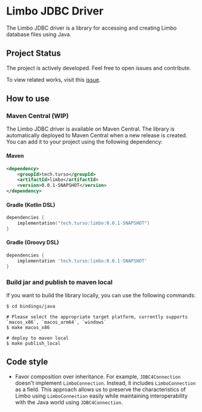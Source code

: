 # Limbo JDBC Driver

The Limbo JDBC driver is a library for accessing and creating Limbo database files using Java.

## Project Status

The project is actively developed. Feel free to open issues and contribute.

To view related works, visit this [issue](https://github.com/tursodatabase/limbo/issues/615).

## How to use

### Maven Central (WIP)

The Limbo JDBC driver is available on Maven Central. The library is automatically deployed to Maven Central when a new release is created. You can add it to your project using the following dependency:

#### Maven
```xml
<dependency>
    <groupId>tech.turso</groupId>
    <artifactId>limbo</artifactId>
    <version>0.0.1-SNAPSHOT</version>
</dependency>
```

#### Gradle (Kotlin DSL)
```kotlin
dependencies {
    implementation("tech.turso:limbo:0.0.1-SNAPSHOT")
}
```

#### Gradle (Groovy DSL)
```groovy
dependencies {
    implementation 'tech.turso:limbo:0.0.1-SNAPSHOT'
}
```

### Build jar and publish to maven local

If you want to build the library locally, you can use the following commands:

```shell
$ cd bindings/java 

# Please select the appropriate target platform, currently supports `macos_x86`, `macos_arm64`, `windows`
$ make macos_x86

# deploy to maven local 
$ make publish_local
```

## Code style

- Favor composition over inheritance. For example, `JDBC4Connection` doesn't implement `LimboConnection`. Instead,
  it includes `LimboConnection` as a field. This approach allows us to preserve the characteristics of Limbo using
  `LimboConnection` easily while maintaining interoperability with the Java world using `JDBC4Connection`. 
